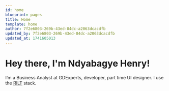 ```yaml
---
id: home
blueprint: pages
title: Home
template: home
author: 7f2e6803-269b-43ed-84dc-a2063dcacdfb
updated_by: 7f2e6803-269b-43ed-84dc-a2063dcacdfb
updated_at: 1741605013
---
```

<h1 class="text-4xl font-bold tracking-tight text-zinc-800 dark:text-zinc-100 sm:text-5xl font-henry">
	Hey there, I'm Ndyabagye Henry!
</h1>
<p class="mt-6 text-base text-zinc-600 dark:text-zinc-400">
	I’m a Business Analyst at GDExperts, developer, part time UI designer. I use the
    <abbr title="React.js, Inertia, Laravel &amp; Tailwind">RILT</abbr> stack.
</p>